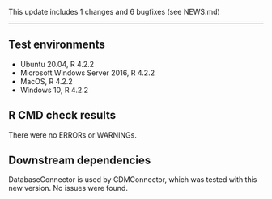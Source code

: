This update includes 1 changes and 6 bugfixes (see NEWS.md)

---

## Test environments
* Ubuntu 20.04, R 4.2.2
* Microsoft Windows Server 2016, R 4.2.2
* MacOS, R 4.2.2
* Windows 10, R 4.2.2

## R CMD check results

There were no ERRORs or WARNINGs. 

## Downstream dependencies

DatabaseConnector is used by CDMConnector, which was tested with this new version. No issues were found.